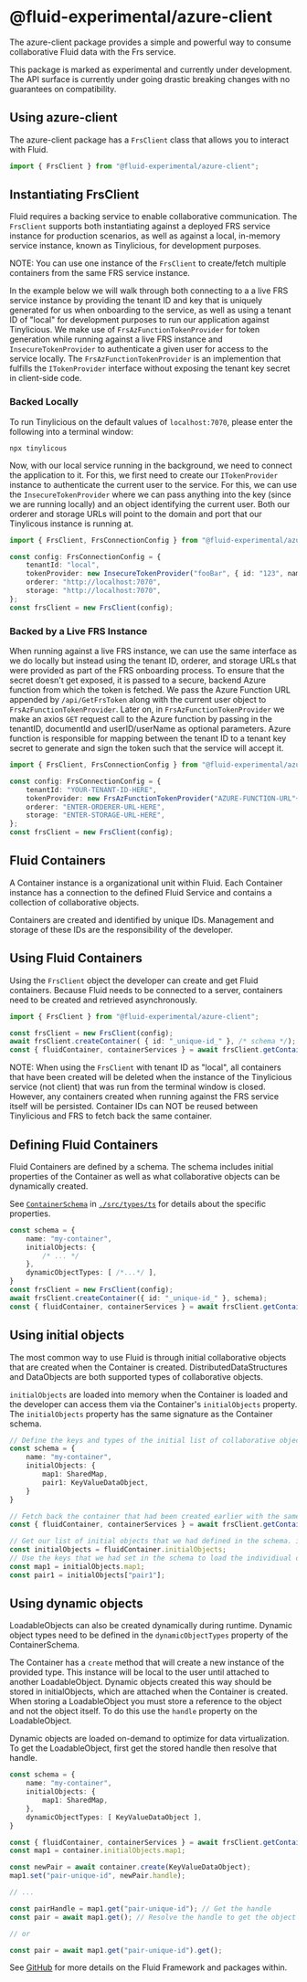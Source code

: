 # @fluid-experimental/azure-client

The azure-client package provides a simple and powerful way to consume collaborative Fluid data with the Frs service.

This package is marked as experimental and currently under development. The API surface is currently under going drastic breaking changes with no guarantees on compatibility.

## Using azure-client

The azure-client package has a `FrsClient` class that allows you to interact with Fluid.

```typescript
import { FrsClient } from "@fluid-experimental/azure-client";
```

## Instantiating FrsClient

Fluid requires a backing service to enable collaborative communication. The `FrsClient` supports both instantiating against a deployed FRS service instance for production scenarios, as well as against a local, in-memory service instance, known as Tinylicious, for development purposes.

NOTE: You can use one instance of the `FrsClient` to create/fetch multiple containers from the same FRS service instance.

In the example below we will walk through both connecting to a a live FRS service instance by providing the tenant ID and key that is uniquely generated for us when onboarding to the service, as well as using a tenant ID of "local" for development purposes to run our application against Tinylicious. We make use of `FrsAzFunctionTokenProvider` for token generation while running against a live FRS instance and `InsecureTokenProvider` to authenticate a given user for access to the service locally. The `FrsAzFunctionTokenProvider` is an implemention that fulfills the `ITokenProvider` interface without exposing the tenant key secret in client-side code.

### Backed Locally

To run Tinylicious on the default values of `localhost:7070`, please enter the following into a terminal window:
```
npx tinylicous
```

Now, with our local service running in the background, we need to connect the application to it. For this, we first need to create our `ITokenProvider` instance to authenticate the current user to the service. For this, we can use the `InsecureTokenProvider` where we can pass anything into the key (since we are running locally) and an object identifying the current user. Both our orderer and storage URLs will point to the domain and port that our Tinylicous instance is running at.

```typescript
import { FrsClient, FrsConnectionConfig } from "@fluid-experimental/azure-client";

const config: FrsConnectionConfig = {
    tenantId: "local",
    tokenProvider: new InsecureTokenProvider("fooBar", { id: "123", name: "Test User" }),
    orderer: "http://localhost:7070",
    storage: "http://localhost:7070",
};
const frsClient = new FrsClient(config);
```

### Backed by a Live FRS Instance
When running against a live FRS instance, we can use the same interface as we do locally but instead using the tenant ID, orderer, and storage URLs that were provided as part of the FRS onboarding process. To ensure that the secret doesn't get exposed, it is passed to a secure, backend Azure function from which the token is fetched. We pass the Azure Function URL appended by `/api/GetFrsToken` along with the current user object to `FrsAzFunctionTokenProvider`. Later on, in `FrsAzFunctionTokenProvider` we make an axios `GET` request call to the Azure function by passing in the tenantID, documentId and userID/userName as optional parameters. Azure function is responsible for mapping between the tenant ID to a tenant key secret to generate and sign the token such that the service will accept it.

```typescript
import { FrsClient, FrsConnectionConfig } from "@fluid-experimental/azure-client";

const config: FrsConnectionConfig = {
    tenantId: "YOUR-TENANT-ID-HERE",
    tokenProvider: new FrsAzFunctionTokenProvider("AZURE-FUNCTION-URL"+"/api/GetFrsToken", { userId: "test-user",userName: "Test User" }),
    orderer: "ENTER-ORDERER-URL-HERE",
    storage: "ENTER-STORAGE-URL-HERE",
};
const frsClient = new FrsClient(config);
```

## Fluid Containers

A Container instance is a organizational unit within Fluid. Each Container instance has a connection to the defined Fluid Service and contains a collection of collaborative objects.

Containers are created and identified by unique IDs. Management and storage of these IDs are the responsibility of the developer.

## Using Fluid Containers

Using the `FrsClient` object the developer can create and get Fluid containers. Because Fluid needs to be connected to a server, containers need to be created and retrieved asynchronously.

```typescript
import { FrsClient } from "@fluid-experimental/azure-client";

const frsClient = new FrsClient(config);
await frsClient.createContainer( { id: "_unique-id_" }, /* schema */);
const { fluidContainer, containerServices } = await frsClient.getContainer({ id: "_unique-id_" }, /* schema */);
```

NOTE: When using the `FrsClient` with tenant ID as "local", all containers that have been created will be deleted when the instance of the Tinylicious service (not client) that was run from the terminal window is closed. However, any containers created when running against the FRS service itself will be persisted. Container IDs can NOT be reused between Tinylicious and FRS to fetch back the same container.

## Defining Fluid Containers

Fluid Containers are defined by a schema. The schema includes initial properties of the Container as well as what collaborative objects can be dynamically created.

See [`ContainerSchema`](./src/types.ts) in [`./src/types/ts`](./src/types.ts) for details about the specific properties.

```typescript
const schema = {
    name: "my-container",
    initialObjects: {
        /* ... */
    },
    dynamicObjectTypes: [ /*...*/ ],
}
const frsClient = new FrsClient(config);
await frsClient.createContainer({ id: "_unique-id_" }, schema);
const { fluidContainer, containerServices } = await frsClient.getContainer({ id: "_unique-id_" }, schema);
```

## Using initial objects

The most common way to use Fluid is through initial collaborative objects that are created when the Container is created. DistributedDataStructures and DataObjects are both supported types of collaborative objects.

`initialObjects` are loaded into memory when the Container is loaded and the developer can access them via the Container's `initialObjects` property. The `initialObjects` property has the same signature as the Container schema.

```typescript
// Define the keys and types of the initial list of collaborative objects. Here, we are using a SharedMap DDS on key "map1" and a KeyValueDataObject on key "pair1"
const schema = {
    name: "my-container",
    initialObjects: {
        map1: SharedMap,
        pair1: KeyValueDataObject,
    }
}

// Fetch back the container that had been created earlier with the same ID and schema
const { fluidContainer, containerServices } = await frsClient.getContainer({ id: "_unique-id_" }, schema);

// Get our list of initial objects that we had defined in the schema. initialObjects here will have the same signature
const initialObjects = fluidContainer.initialObjects;
// Use the keys that we had set in the schema to load the individiual objects
const map1 = initialObjects.map1;
const pair1 = initialObjects["pair1"];
```

## Using dynamic objects

LoadableObjects can also be created dynamically during runtime. Dynamic object types need to be defined in the  `dynamicObjectTypes` property of the ContainerSchema.

The Container has a `create` method that will create a new instance of the provided type. This instance will be local to the user until attached to another LoadableObject. Dynamic objects created this way should be stored in initialObjects, which are attached when the Container is created. When storing a LoadableObject you must store a reference to the object and not the object itself. To do this use the `handle` property on the LoadableObject.

Dynamic objects are loaded on-demand to optimize for data virtualization. To get the LoadableObject, first get the stored handle then resolve that handle.

```typescript
const schema = {
    name: "my-container",
    initialObjects: {
        map1: SharedMap,
    },
    dynamicObjectTypes: [ KeyValueDataObject ],
}

const { fluidContainer, containerServices } = await frsClient.getContainer({ id: "_unique-id_" }, schema);
const map1 = container.initialObjects.map1;

const newPair = await container.create(KeyValueDataObject);
map1.set("pair-unique-id", newPair.handle);

// ...

const pairHandle = map1.get("pair-unique-id"); // Get the handle
const pair = await map1.get(); // Resolve the handle to get the object

// or

const pair = await map1.get("pair-unique-id").get();
```

See [GitHub](https://github.com/microsoft/FluidFramework) for more details on the Fluid Framework and packages within.

